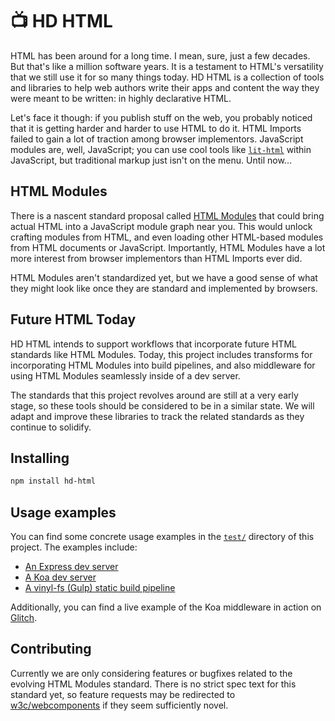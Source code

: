 # 📺 HD HTML

HTML has been around for a long time. I mean, sure, just a few decades. But
that's like a million software years. It is a testament to HTML's versatility
that we still use it for so many things today. HD HTML is a collection of tools
and libraries to help web authors write their apps and content the way they
were meant to be written: in highly declarative HTML.

Let's face it though: if you publish stuff on the web, you probably noticed that
it is getting harder and harder to use HTML to do it. HTML Imports failed to
gain a lot of traction among browser implementors. JavaScript modules are, well,
JavaScript; you can use cool tools like
[`lit-html`](https://github.com/polymerlabs/lit-html) within JavaScript, but
traditional markup just isn't on the menu. Until now...

## HTML Modules

There is a nascent standard proposal called
[HTML Modules](https://github.com/w3c/webcomponents/issues/645) that could
bring actual HTML into a JavaScript module graph near you. This would unlock
crafting modules from HTML, and even loading other HTML-based modules from HTML
documents or JavaScript. Importantly, HTML Modules have a lot more interest from
browser implementors than HTML Imports ever did.

HTML Modules aren't standardized yet, but we have a good sense of what they
might look like once they are standard and implemented by browsers.

## Future HTML Today

HD HTML intends to support workflows that incorporate future HTML standards like
HTML Modules. Today, this project includes transforms for incorporating HTML
Modules into build pipelines, and also middleware for using HTML Modules
seamlessly inside of a dev server.

The standards that this project revolves around are still at a very early stage,
so these tools should be considered to be in a similar state. We will adapt and
improve these libraries to track the related standards as they continue to
solidify.

## Installing

```sh
npm install hd-html
```

## Usage examples

You can find some concrete usage examples in the
[`test/`](https://github.com/PolymerLabs/hd-html/tree/master/test) directory
of this project. The examples include:

 - [An Express dev server](https://github.com/PolymerLabs/hd-html/blob/master/test/serve-express.js)
 - [A Koa dev server](https://github.com/PolymerLabs/hd-html/blob/master/test/serve-koa.js)
 - [A vinyl-fs (Gulp) static build pipeline](https://github.com/PolymerLabs/hd-html/blob/master/test/build.js)

Additionally, you can find a live example of the Koa middleware in action on
[Glitch](https://glitch.com/edit/#!/html-modules).

## Contributing

Currently we are only considering features or bugfixes related to the evolving
HTML Modules standard. There is no strict spec text for this standard yet, so
feature requests may be redirected to
[w3c/webcomponents](https://github.com/w3c/webcomponents) if they seem
sufficiently novel.

